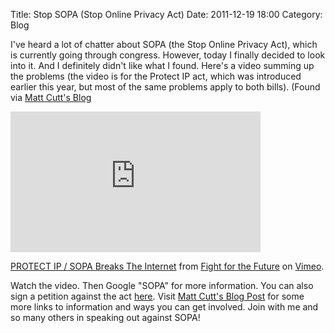 Title: Stop SOPA (Stop Online Privacy Act)
Date: 2011-12-19 18:00
Category: Blog

I've heard a lot of chatter about SOPA (the Stop Online Privacy Act), which is
currently going through congress.  However, today I finally decided to look
into it.  And I definitely didn't like what I found.  Here's a video summing up
the problems (the video is for the Protect IP act, which was introduced earlier
this year, but most of the same problems apply to both bills).  (Found via
[Matt Cutt's Blog][1]

<iframe src="http://player.vimeo.com/video/31100268?byline=0&amp;portrait=0"
width="400" height="225" frameborder="0" webkitAllowFullScreen
mozallowfullscreen allowFullScreen></iframe><p><a
href="http://vimeo.com/31100268">PROTECT IP / SOPA Breaks The Internet</a> from
<a href="http://vimeo.com/fightforthefuture">Fight for the Future</a> on <a
href="http://vimeo.com">Vimeo</a>.</p>

Watch the video.  Then Google "SOPA" for more information.  You can also sign a
petition against the act [here][2].  Visit [Matt Cutt's Blog Post][1] for some
more links to information and ways you can get involved.  Join with me and so
many others in speaking out against SOPA!

[1]: http://www.mattcutts.com/blog/internet-censorship-sopa/
[2]: https://wwws.whitehouse.gov/petitions/%21/petition/veto-sopa-bill-and-any-other-future-bills-threaten-diminish-free-flow-information/g3W1BscR?utm_source=wh.gov&utm_medium=shorturl&utm_campaign=shorturl
